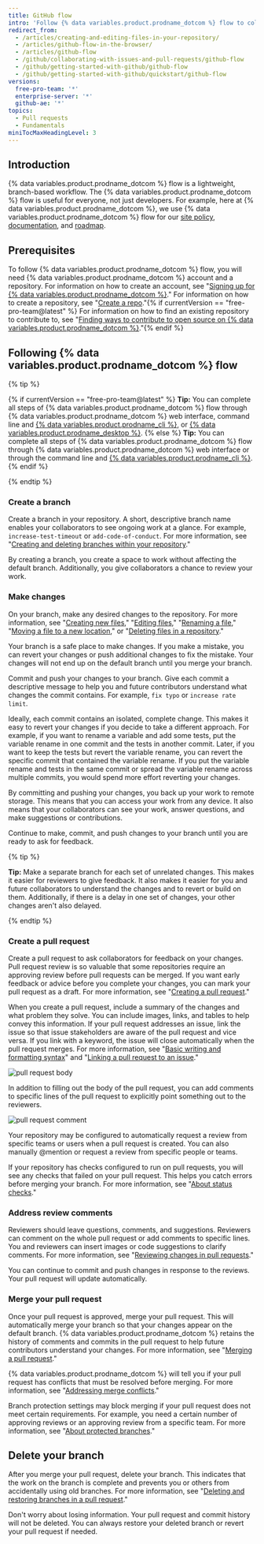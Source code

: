```yaml
---
title: GitHub flow
intro: 'Follow {% data variables.product.prodname_dotcom %} flow to collaborate on projects.'
redirect_from:
  - /articles/creating-and-editing-files-in-your-repository/
  - /articles/github-flow-in-the-browser/
  - /articles/github-flow
  - /github/collaborating-with-issues-and-pull-requests/github-flow
  - /github/getting-started-with-github/github-flow
  - /github/getting-started-with-github/quickstart/github-flow
versions:
  free-pro-team: '*'
  enterprise-server: '*'
  github-ae: '*'
topics:
  - Pull requests
  - Fundamentals
miniTocMaxHeadingLevel: 3
---
```

## Introduction

{% data variables.product.prodname_dotcom %} flow is a lightweight, branch-based workflow. The {% data variables.product.prodname_dotcom %} flow is useful for everyone, not just developers. For example, here at {% data variables.product.prodname_dotcom %}, we use {% data variables.product.prodname_dotcom %} flow for our [site policy](https://github.com/github/site-policy), [documentation](https://github.com/github/docs), and [roadmap](https://github.com/github/roadmap).

## Prerequisites

To follow {% data variables.product.prodname_dotcom %} flow, you will need {% data variables.product.prodname_dotcom %} account and a repository. For information on how to create an account, see "[Signing up for {% data variables.product.prodname_dotcom %}](/github/getting-started-with-github/signing-up-for-github)." For information on how to create a repository, see "[Create a repo](/github/getting-started-with-github/create-a-repo)."{% if currentVersion == "free-pro-team@latest" %} For information on how to find an existing repository to contribute to, see "[Finding ways to contribute to open source on {% data variables.product.prodname_dotcom %}](/github/getting-started-with-github/finding-ways-to-contribute-to-open-source-on-github)."{% endif %}

## Following {% data variables.product.prodname_dotcom %} flow

{% tip %}

{% if currentVersion == "free-pro-team@latest" %}
**Tip:** You can complete all steps of {% data variables.product.prodname_dotcom %} flow through {% data variables.product.prodname_dotcom %} web interface, command line and [{% data variables.product.prodname_cli %}](https://cli.github.com), or [{% data variables.product.prodname_desktop %}](/desktop).
{% else %}
**Tip:** You can complete all steps of {% data variables.product.prodname_dotcom %} flow through {% data variables.product.prodname_dotcom %} web interface or through the command line and [{% data variables.product.prodname_cli %}](https://cli.github.com).
{% endif %}

{% endtip %}

### Create a branch

  Create a branch in your repository. A short, descriptive branch name enables your collaborators to see ongoing work at a glance. For example, `increase-test-timeout` or `add-code-of-conduct`. For more information, see "[Creating and deleting branches within your repository](/github/collaborating-with-issues-and-pull-requests/creating-and-deleting-branches-within-your-repository)."

  By creating a branch, you create a space to work without affecting the default branch. Additionally, you give collaborators a chance to review your work.

### Make changes

On your branch, make any desired changes to the repository. For more information, see "[Creating new files](/articles/creating-new-files)," "[Editing files](/articles/editing-files)," "[Renaming a file](/articles/renaming-a-file)," "[Moving a file to a new location](/articles/moving-a-file-to-a-new-location)," or "[Deleting files in a repository](/github/managing-files-in-a-repository/deleting-files-in-a-repository)."

Your branch is a safe place to make changes. If you make a mistake, you can revert your changes or push additional changes to fix the mistake. Your changes will not end up on the default branch until you merge your branch.

Commit and push your changes to your branch. Give each commit a descriptive message to help you and future contributors understand what changes the commit contains. For example, `fix typo` or `increase rate limit`.

Ideally, each commit contains an isolated, complete change. This makes it easy to revert your changes if you decide to take a different approach. For example, if you want to rename a variable and add some tests, put the variable rename in one commit and the tests in another commit. Later, if you want to keep the tests but revert the variable rename, you can revert the specific commit that contained the variable rename. If you put the variable rename and tests in the same commit or spread the variable rename across multiple commits, you would spend more effort reverting your changes.

By committing and pushing your changes, you back up your work to remote storage. This means that you can access your work from any device. It also means that your collaborators can see your work, answer questions, and make suggestions or contributions.

Continue to make, commit, and push changes to your branch until you are ready to ask for feedback.

{% tip %}

**Tip:** Make a separate branch for each set of unrelated changes. This makes it easier for reviewers to give feedback. It also makes it easier for you and future collaborators to understand the changes and to revert or build on them. Additionally, if there is a delay in one set of changes, your other changes aren't also delayed.

{% endtip %}

### Create a pull request

Create a pull request to ask collaborators for feedback on your changes. Pull request review is so valuable that some repositories require an approving review before pull requests can be merged. If you want early feedback or advice before you complete your changes, you can mark your pull request as a draft. For more information, see "[Creating a pull request](/articles/creating-a-pull-request)."

When you create a pull request, include a summary of the changes and what problem they solve. You can include images, links, and tables to help convey this information. If your pull request addresses an issue, link the issue so that issue stakeholders are aware of the pull request and vice versa. If you link with a keyword, the issue will close automatically when the pull request merges. For more information, see "[Basic writing and formatting syntax](/github/writing-on-github/basic-writing-and-formatting-syntax)" and "[Linking a pull request to an issue](/github/managing-your-work-on-github/linking-a-pull-request-to-an-issue)."

![pull request body](/assets/images/help/pull_requests/pull-request-body.png)

In addition to filling out the body of the pull request, you can add comments to specific lines of the pull request to explicitly point something out to the reviewers.

![pull request comment](/assets/images/help/pull_requests/pull-request-comment.png)

Your repository may be configured to automatically request a review from specific teams or users when a pull request is created. You can also manually @mention or request a review from specific people or teams.

If your repository has checks configured to run on pull requests, you will see any checks that failed on your pull request. This helps you catch errors before merging your branch. For more information, see "[About status checks](/github/collaborating-with-issues-and-pull-requests/about-status-checks)."

### Address review comments

Reviewers should leave questions, comments, and suggestions. Reviewers can comment on the whole pull request or add comments to specific lines. You and reviewers can insert images or code suggestions to clarify comments. For more information, see "[Reviewing changes in pull requests](/github/collaborating-with-issues-and-pull-requests/reviewing-changes-in-pull-requests)."

You can continue to commit and push changes in response to the reviews. Your pull request will update automatically.

### Merge your pull request

Once your pull request is approved, merge your pull request. This will automatically merge your branch so that your changes appear on the default branch. {% data variables.product.prodname_dotcom %} retains the history of comments and commits in the pull request to help future contributors understand your changes. For more information, see "[Merging a pull request](/articles/merging-a-pull-request)."

{% data variables.product.prodname_dotcom %} will tell you if your pull request has conflicts that must be resolved before merging. For more information, see "[Addressing merge conflicts](/github/collaborating-with-issues-and-pull-requests/addressing-merge-conflicts)."

Branch protection settings may block merging if your pull request does not meet certain requirements. For example, you need a certain number of approving reviews or an approving review from a specific team. For more information, see "[About protected branches](/github/administering-a-repository/about-protected-branches)."

## Delete your branch

After you merge your pull request, delete your branch. This indicates that the work on the branch is complete and prevents you or others from accidentally using old branches. For more information, see "[Deleting and restoring branches in a pull request](/github/administering-a-repository/deleting-and-restoring-branches-in-a-pull-request)."

Don't worry about losing information. Your pull request and commit history will not be deleted. You can always restore your deleted branch or revert your pull request if needed.
